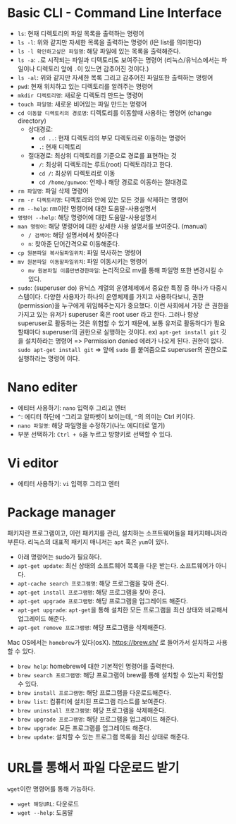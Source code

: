 # Basic CLI - Command Line Interface

- `ls`: 현재 디렉토리의 파일 목록을 출력하는 명령어
- `ls -l`: 위와 같지만 자세한 목록을 출력하는 명령어 (l은 list를 의미한다)
- `ls -l 확인하고싶은 파일명`: 해당 파일에 있는 목록을 출력해준다.
- `ls -a`: `.`로 시작되는 파일과 디텍토리도 보여주는 명령어 (리눅스/유닉스에서는 파일이나 디렉토리 앞에 `.`이 있느면 감추어진 것이다.)
- `ls -al`: 위와 같지만 자세한 목록 그리고 감추어진 파일또한 출력하는 명령어
- `pwd`: 현재 위치하고 있는 디렉토리를 알려주는 명령어
- `mkdir 디렉토리명`: 새로운 디렉토리 만드는 명령어
- `touch 파일명`: 새로운 비어있는 파일 만드는 명령어
- `cd 이동할 디렉토리의 경로명`: 디렉토리를 이동할때 사용하는 명령어 (change directory)
  - 상대경로:
    - `cd ..`: 현재 디렉토리의 부모 디렉토리로 이동하는 명령어
    - `.`: 현재 디렉토리
  - 절대경로: 최상위 디렉토리를 기준으로 경로를 표현하는 것
    - `/`: 최상위 디렉토리는 루트(root) 디렉토리라고 한다.
    - `cd /`: 최상위 디렉토리로 이동
    - `cd /home/gunwoo`: 언제나 해당 경로로 이동하는 절대경로
- `rm 파일명`: 파일 삭제 명령어
- `rm -r 디렉토리명`: 디렉토리와 안에 있는 모든 것을 삭제하는 명령어
- `rm --help`: rm이란 명령어에 대한 도움말-사용설명서
- `명령어 --help`: 해당 명령어에 대한 도움말-사용설명서
- `man 명령어`: 해당 명령어에 대한 상세한 사용 설명서를 보여준다. (manual)
  - `/ 검색어`: 해당 설명서에서 찾아준다
  - `n`: 찾아준 단어간격으로 이동해준다.
- `cp 원본파일 복사될파일위치`: 파일 복사하는 명령어
- `mv 원본파일 이동할파일위치`: 파일 이동시키는 명령어
  - `mv 원본파일 이름만변경한파일`: 논리적으로 mv를 통해 파일명 또한 변경시킬 수 있다.
- `sudo`: (superuser do) 유닉스 계열의 운영체제에서 중요한 특징 중 하나가 다중시스템이다. 다양한 사용자가 하나의 운영체제를 가지고 사용하다보니, 권한(permission)을 누구에게 위임해주는지가 중요했다. 이런 사회에서 가장 큰 권한을 가지고 있는 유저가 superuser 혹은 root user 라고 한다. 그러나 항상 superuser로 활동하는 것은 위험할 수 있기 때문에, 보통 유저로 활동하다가 필요할때마다 superuser의 권한으로 실행하는 것이다.
  ex) `apt-get install git` 깃을 설치하라는 명령어 => Permission denied 에러가 나오게 된다. 권한이 없다.
  `sudo apt-get install git` => 앞에 `sudo` 를 붙여줌으로 superuser의 권한으로 실행하라는 명령어 이다.

# Nano editer

- 에티터 사용하기: `nano` 입력후 그리고 엔터
- `^`: 에디터 하단에 `^`그리고 알파벳이 보이는데, `^`의 의미는 Ctrl 키이다.
- `nano 파일명`: 해당 파일명을 수정하기(나노 에디터로 열기)
- 부분 선택하기: `Ctrl + 6`을 누르고 방향키로 선택할 수 있다.

# Vi editor

- 에티터 사용하기: `vi` 입력후 그리고 엔터

# Package manager

패키지란 프로그램이고, 이런 패키지를 관리, 설치하는 소프트웨어들을 패키지매니저라 부른다.
리눅스의 대표적 패키지 매니저는 `apt` 혹은 `yum`이 있다.

- 아래 명령어는 sudo가 필요하다.
- `apt-get update`: 최신 상태의 소프트웨어 목록을 다운 받는다. 소프트웨어가 아니다.
- `apt-cache search 프로그램명`: 해당 프로그램을 찾아 준다.
- `apt-get install 프로그램명`: 해당 프로그램을 찾아 준다.
- `apt-get upgrade 프로그램명`: 해당 프로그램을 업그레이드 해준다.
- `apt-get upgrade`: `apt-get`을 통해 설치한 모든 프로그램을 최신 상태와 비교해서 업그레이드 해준다.
- `apt-get remove 프로그램명`: 해당 프로그램을 삭제해준다.

Mac OS에서는 `homebrew`가 있다(osX). https://brew.sh/ 로 들어가서 설치하고 사용할 수 있다.

- `brew help`: homebrew에 대한 기본적인 명령어를 출력한다.
- `brew search 프로그램명`: 해당 프로그램이 brew를 통해 설치할 수 있는지 확인할 수 있다.
- `brew install 프로그램명`: 해당 프로그램을 다운로드해준다.
- `brew list`: 컴퓨터에 설치된 프로그램 리스트를 보여준다.
- `brew uninstall 프로그램명`: 해당 프로그램을 삭제해준다.
- `brew upgrade 프로그램명`: 해당 프로그램을 업그레이드 해준다.
- `brew upgrade`: 모든 프로그램를 업그레이드 해준다.
- `brew update`: 설치할 수 있는 프로그램 목록을 최신 상태로 해준다.

# URL를 통해서 파일 다운로드 받기

`wget`이란 명령어를 통해 가능하다.

- `wget 해당URL`: 다운로드
- `wget --help`: 도움말
